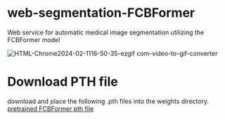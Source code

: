 # web-segmentation-FCBFormer
Web service for automatic medical image segmentation utilizing the FCBFormer model

![HTML-Chrome2024-02-1116-50-35-ezgif com-video-to-gif-converter](https://github.com/SeongminCC/web-segmentation-FCBFormer/assets/110529690/bd647875-91e9-4c6e-84b4-9c91ee263721)


# Download PTH file
 download and place the following .pth files into the weights directory.
 [pretrained FCBFormer pth file](https://drive.google.com/file/d/1L5MP6s1AdbY-CZfQc4BlH8j8XF89UJ1W/view?usp=sharing)
